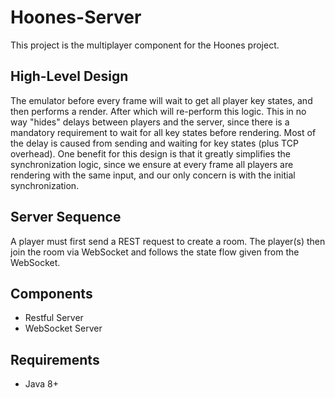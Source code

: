 # Hoones-Server

This project is the multiplayer component for the Hoones project.

## High-Level Design

The emulator before every frame will wait to get all player key states, and then performs a render. After
which will re-perform this logic. This in no way "hides" delays between players and the server, since there is a mandatory
requirement to wait for all key states before rendering. Most of the delay is caused from sending and waiting for key states (plus TCP overhead). One benefit for this design is that it greatly simplifies the synchronization logic, since we ensure at every frame all players are rendering with the same input, and our only concern is with the initial synchronization.

## Server Sequence

A player must first send a REST request to create a room. The player(s) then join the room via WebSocket and follows the 
state flow given from the WebSocket.

## Components

* Restful Server 
* WebSocket Server

## Requirements

* Java 8+

